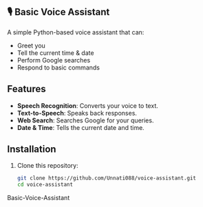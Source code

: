 ## 🎙️ Basic Voice Assistant

A simple Python-based voice assistant that can:
- Greet you
- Tell the current time & date
- Perform Google searches
- Respond to basic commands

## Features
- **Speech Recognition**: Converts your voice to text.
- **Text-to-Speech**: Speaks back responses.
- **Web Search**: Searches Google for your queries.
- **Date & Time**: Tells the current date and time.

## Installation
1. Clone this repository:
   ```bash
   git clone https://github.com/Unnati088/voice-assistant.git
   cd voice-assistant
 Basic-Voice-Assistant
